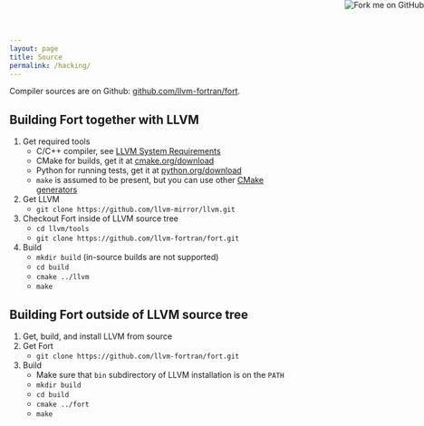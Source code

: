 ```yaml
---
layout: page
title: Source
permalink: /hacking/
---
```


Compiler sources are on Github: [github.com/llvm-fortran/fort][comp].

## Building Fort together with LLVM

1. Get required tools
   - C/C++ compiler, see [LLVM System Requirements][ll-req]
   - CMake for builds, get it at [cmake.org/download](http://www.cmake.org/download)
   - Python for running tests, get it at [python.org/download](http://www.python.org/download)
   - `make` is assumed to be present, but you can use other [CMake generators][llcmake]
2. Get LLVM
   - `git clone https://github.com/llvm-mirror/llvm.git`
3. Checkout Fort inside of LLVM source tree
   - `cd llvm/tools`
   - `git clone https://github.com/llvm-fortran/fort.git`
4. Build
   - `mkdir build` (in-source builds are not supported)
   - `cd build`
   - `cmake ../llvm`
   - `make`

## Building Fort outside of LLVM source tree

1. Get, build, and install LLVM from source
2. Get Fort
   - `git clone https://github.com/llvm-fortran/fort.git`
3. Build
   - Make sure that `bin` subdirectory of LLVM installation is on the `PATH`
   - `mkdir build`
   - `cd build`
   - `cmake ../fort`
   - `make`


<a href="https://github.com/llvm-fortran"><img style="position: absolute; top: 0; right: 0; border: 0;" src="https://camo.githubusercontent.com/652c5b9acfaddf3a9c326fa6bde407b87f7be0f4/68747470733a2f2f73332e616d617a6f6e6177732e636f6d2f6769746875622f726962626f6e732f666f726b6d655f72696768745f6f72616e67655f6666373630302e706e67" alt="Fork me on GitHub" data-canonical-src="https://s3.amazonaws.com/github/ribbons/forkme_right_orange_ff7600.png"></a>

[comp]: https://github.com/llvm-fortran/fort
[rt]: https://github.com/llvm-fortran/libfortrt
[ll-req]: https://llvm.org/docs/GettingStarted.html#requirements
[llcmake]: https://llvm.org/docs/CMake.html
